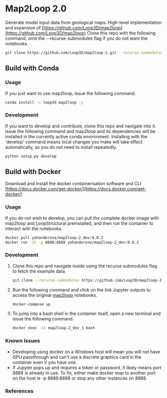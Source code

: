 # Map2Loop 2.0 

Generate model input data from geological maps. High-level implementation and expansion of [https://github.com/Loop3D/map2loop](https://github.com/Loop3D/map2loop)
Clone this repo with the following command, omit the --recurse-submodules flag if you do not want the notebooks.
```bash
git clone https://github.com/Loop3D/map2loop-2.git --recurse-submodules 
```

## Build with Conda

### Usage

If you just want to use map2loop, issue the following command.

```bash
conda install -c loop3d map2loop -y
```

### Development

If you want to develop and contribute, clone this repo and navigate into it. Issue the following command and map2loop and its dependencies will be installed in the currently active conda environment. Installing with the 'develop' command means local changes you make will take effect automatically, so you do not need to install repeatedly.

```bash
python setup.py develop
```

## Build with Docker

Download and install the docker containerisation software and CLI [https://docs.docker.com/get-docker/](https://docs.docker.com/get-docker/)

### Usage

If you do not wish to develop, you can pull the complete docker image with map2loop and LoopStructural preinstalled, and then run the container to interact with the notebooks.

```bash
docker pull yohanderose/map2loop-2_dev:0.0.2
docker run -it -p 8888:8888 yohanderose/map2loop-2_dev:0.0.2
```

### Development

1. Clone this repo and navigate inside using the recurse submodules flag to fetch the example data. 

    ```bash
    git clone --recurse-submodules https://github.com/Loop3D/map2loop-2
    ```

2. Run the following command and click on the link Jupyter outputs to access the original [map2loop](https://github.com/Loop3D/map2loop) notebooks.

    ```bash
    docker-compose up
    ```

3. To jump into a bash shell in the container itself, open a new terminal and issue the following command. 

    ```bash
    docker exec -it map2loop-2_dev_1 bash
    ```

### Known Issues

- Developing using docker on a Windows host will mean you will not have GPU passthrough and can't use a discrete graphics card in the container even if you have one.
- If Jupyter pops up and requires a token or password, it likely means port 8888 is already in use. To fix, either make docker map to another port on the host ie -p 8889:8888 or stop any other instances on 8888.

### References